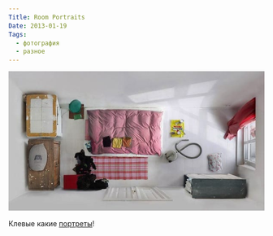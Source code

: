 ```yaml
---
Title: Room Portraits
Date: 2013-01-19
Tags:
  - фотография
  - разное
---
```


![room-portraits.jpeg](images/room-portraits.jpeg)

Клевые какие [портреты](https://slate.com/culture/2013/01/menno-aden-room-portraits-taken-from-above-photos.html)!